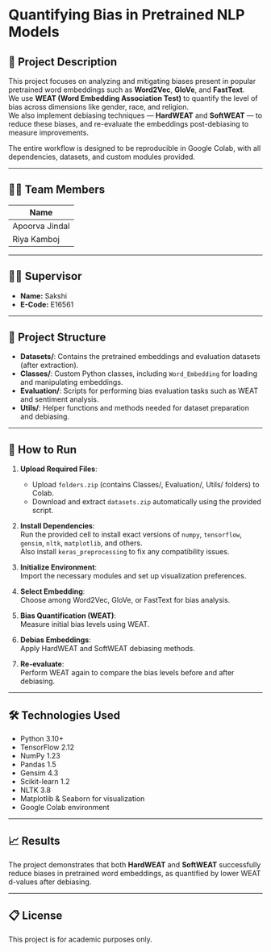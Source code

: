 # Quantifying Bias in Pretrained NLP Models

## 📜 Project Description
This project focuses on analyzing and mitigating biases present in popular pretrained word embeddings such as **Word2Vec**, **GloVe**, and **FastText**.  
We use **WEAT (Word Embedding Association Test)** to quantify the level of bias across dimensions like gender, race, and religion.  
We also implement debiasing techniques — **HardWEAT** and **SoftWEAT** — to reduce these biases, and re-evaluate the embeddings post-debiasing to measure improvements.

The entire workflow is designed to be reproducible in Google Colab, with all dependencies, datasets, and custom modules provided.

---

## 👩‍💻 Team Members
| Name            |      
|-----------------|
| Apoorva Jindal  |  
| Riya Kamboj     |  

---

## 👨‍🏫 Supervisor
- **Name:** Sakshi  
- **E-Code:** E16561

---

## 📂 Project Structure
- **Datasets/**: Contains the pretrained embeddings and evaluation datasets (after extraction).
- **Classes/**: Custom Python classes, including `Word_Embedding` for loading and manipulating embeddings.
- **Evaluation/**: Scripts for performing bias evaluation tasks such as WEAT and sentiment analysis.
- **Utils/**: Helper functions and methods needed for dataset preparation and debiasing.

---

## 🚀 How to Run
1. **Upload Required Files**:  
   - Upload `folders.zip` (contains Classes/, Evaluation/, Utils/ folders) to Colab.
   - Download and extract `datasets.zip` automatically using the provided script.

2. **Install Dependencies**:  
   Run the provided cell to install exact versions of `numpy`, `tensorflow`, `gensim`, `nltk`, `matplotlib`, and others.  
   Also install `keras_preprocessing` to fix any compatibility issues.

3. **Initialize Environment**:  
   Import the necessary modules and set up visualization preferences.

4. **Select Embedding**:  
   Choose among Word2Vec, GloVe, or FastText for bias analysis.

5. **Bias Quantification (WEAT)**:  
   Measure initial bias levels using WEAT.

6. **Debias Embeddings**:  
   Apply HardWEAT and SoftWEAT debiasing methods.

7. **Re-evaluate**:  
   Perform WEAT again to compare the bias levels before and after debiasing.

---

## 🛠 Technologies Used
- Python 3.10+
- TensorFlow 2.12
- NumPy 1.23
- Pandas 1.5
- Gensim 4.3
- Scikit-learn 1.2
- NLTK 3.8
- Matplotlib & Seaborn for visualization
- Google Colab environment

---

## 📈 Results
The project demonstrates that both **HardWEAT** and **SoftWEAT** successfully reduce biases in pretrained word embeddings, as quantified by lower WEAT d-values after debiasing.

---

## 📋 License
This project is for academic purposes only.
